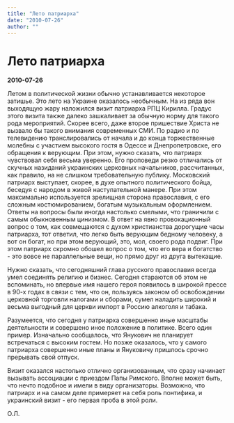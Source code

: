 ```yaml
---
title: "Лето патриарха"
date: "2010-07-26"
author: ""
---
```


# Лето патриарха

**2010-07-26** 

Летом в политической жизни обычно устанавливается некоторое затишье. Это лето на Украине оказалось необычным. На из ряда вон выходящую жару наложился визит патриарха РПЦ Кирилла. Градус этого визита также далеко зашкаливает за обычную норму для такого рода мероприятий. Скорее всего, даже второе пришествие Христа не вызвало бы такого внимания современных СМИ. По радио и по телевидению транслировались от начала и до конца торжественные молебны с участием высокого гостя в Одессе и Днепропетровске, его обращения к верующим. При этом, нужно сказать, что патриарх чувствовал себя весьма уверенно. Его проповеди резко отличались от скучных назиданий украинских церковных начальников, рассчитанных, как правило, на не слишком требовательную публику. Московский патриарх выступает, скорее, в духе опытного политического бойца, беседуя с народом в живой наступательной манере. При этом максимально используется зрелищная сторона православия, с его сложным костюмированием, богатым музыкальным оформлением. Ответы на вопросы были иногда настолько смелыми, что граничили с самым обыкновенным цинизмом. В ответ на явно провокационный вопрос о том, как совмещаются с духом христианства дорогущие часы патриарха, тот ответил, что легко быть верующим бедному человеку, а вот он богат, но при этом верующий, это, мол, своего рода подвиг. При этом патриарх скромно обошел вопрос о том, что его вера и богатство - это вовсе не параллельные вещи, но прямо друг из друга вытекащие.

Нужно сказать, что сегодняшний глава русского православия всегда умел соединять религию и бизнес. Сегодня стараются об этом не вспоминать, но впервые имя нашего героя появилось в широкой прессе в 90-х годах в связи с тем, что он, пользуясь законом об освобождении церковной торговли налогами и сборами, сумел наладить широкий и весьма выгодный для церкви импорт в Россию алкоголя и табака.

Разумеется, что сегодня у патриарха совершенно иные масштабы деятельности и совершено иное положение в политике. Всего один пример. Изначально сообщалось, что Янукович не планирует встречаться с высоким гостем. Но позже оказалось, что у самого патриарха совершенно иные планы и Януковичу пришлось срочно прерывать свой отпуск.

Визит оказался настолько отлично организованным, что сразу начинает вызывать ассоциации с приездом Папы Римского. Вполне может быть, что нечто подобное и имели в виду организаторы. Возможно, что патриарх и на самом деле примеряет на себя роль понтифика, и украинский визит - его первая проба в этой роли.

О.Л.